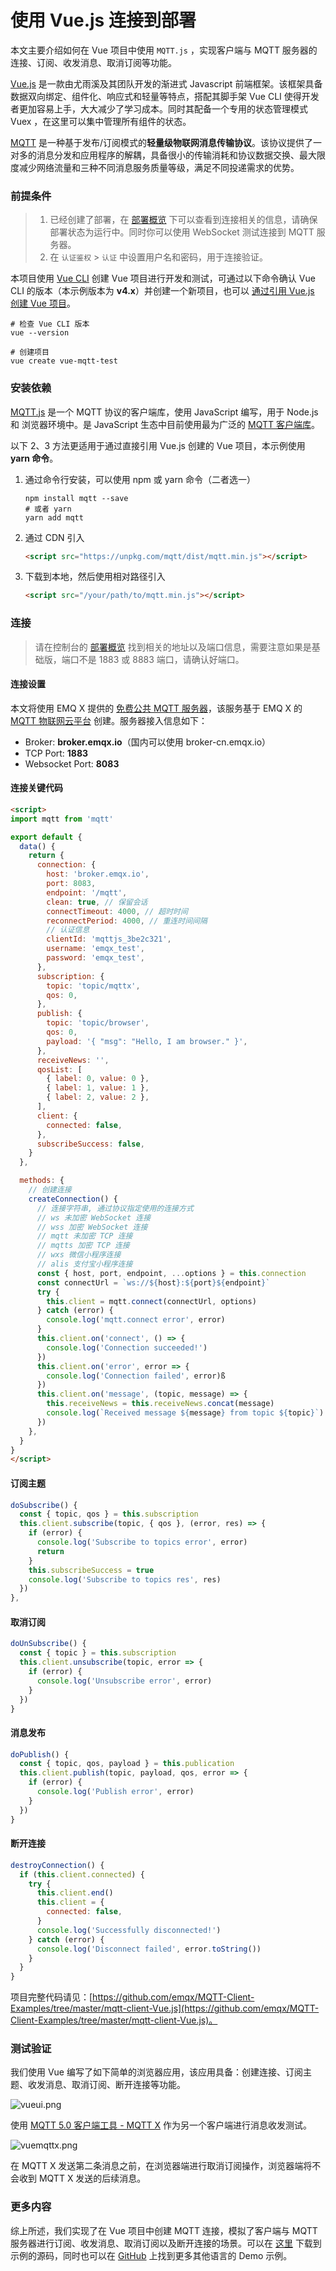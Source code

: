 # 使用 Vue.js 连接到部署

本文主要介绍如何在 Vue 项目中使用 `MQTT.js` ，实现客户端与 MQTT 服务器的连接、订阅、收发消息、取消订阅等功能。

[Vue.js](https://cn.vuejs.org) 是一款由尤雨溪及其团队开发的渐进式 Javascript 前端框架。该框架具备数据双向绑定、组件化、响应式和轻量等特点，搭配其脚手架 Vue CLI 使得开发者更加容易上手，大大减少了学习成本。同时其配备一个专用的状态管理模式 Vuex ，在这里可以集中管理所有组件的状态。

[MQTT](https://www.emqx.com/zh/mqtt) 是一种基于发布/订阅模式的**轻量级物联网消息传输协议**。该协议提供了一对多的消息分发和应用程序的解耦，具备很小的传输消耗和协议数据交换、最大限度减少网络流量和三种不同消息服务质量等级，满足不同投递需求的优势。

### 前提条件

>1. 已经创建了部署，在 [部署概览](../deployments/view_deployment.md) 下可以查看到连接相关的信息，请确保部署状态为运行中。同时你可以使用 WebSocket 测试连接到 MQTT 服务器。
>2. 在 `认证鉴权` > `认证` 中设置用户名和密码，用于连接验证。

本项目使用 [Vue CLI](https://cli.vuejs.org/zh/guide/creating-a-project.html#vue-create) 创建 Vue 项目进行开发和测试，可通过以下命令确认 Vue CLI 的版本（本示例版本为 **v4.x**）并创建一个新项目，也可以 [通过引用 Vue.js 创建 Vue 项目](https://cn.vuejs.org/v2/guide/installation.html)。

```shell
# 检查 Vue CLI 版本
vue --version

# 创建项目
vue create vue-mqtt-test
```

### 安装依赖

[MQTT.js](https://github.com/mqttjs/MQTT.js) 是一个 MQTT 协议的客户端库，使用 JavaScript 编写，用于 Node.js 和 浏览器环境中。是 JavaScript 生态中目前使用最为广泛的 [MQTT 客户端库](https://www.emqx.com/zh/blog/introduction-to-the-commonly-used-mqtt-client-library)。

以下 2、3 方法更适用于通过直接引用 Vue.js 创建的 Vue 项目，本示例使用 **yarn 命令**。

1. 通过命令行安装，可以使用 npm 或 yarn 命令（二者选一）

   ```shell
   npm install mqtt --save
   # 或者 yarn
   yarn add mqtt
   ```

2. 通过 CDN 引入

   ```html
   <script src="https://unpkg.com/mqtt/dist/mqtt.min.js"></script>
   ```

3. 下载到本地，然后使用相对路径引入

   ```html
   <script src="/your/path/to/mqtt.min.js"></script>
   ```

### 连接

>请在控制台的 [部署概览](../deployments/view_deployment.md) 找到相关的地址以及端口信息，需要注意如果是基础版，端口不是 1883 或 8883 端口，请确认好端口。

#### 连接设置

本文将使用 EMQ X 提供的 [免费公共 MQTT 服务器](https://www.emqx.com/zh/mqtt/public-mqtt5-broker)，该服务基于 EMQ X 的 [MQTT 物联网云平台](https://www.emqx.com/zh/cloud) 创建。服务器接入信息如下：

- Broker: **broker.emqx.io**（国内可以使用 broker-cn.emqx.io）
- TCP Port: **1883**
- Websocket Port: **8083**

#### 连接关键代码

```html
<script>
import mqtt from 'mqtt'

export default {
  data() {
    return {
      connection: {
        host: 'broker.emqx.io',
        port: 8083,
        endpoint: '/mqtt',
        clean: true, // 保留会话
        connectTimeout: 4000, // 超时时间
        reconnectPeriod: 4000, // 重连时间间隔
        // 认证信息
        clientId: 'mqttjs_3be2c321',
        username: 'emqx_test',
        password: 'emqx_test',
      },
      subscription: {
        topic: 'topic/mqttx',
        qos: 0,
      },
      publish: {
        topic: 'topic/browser',
        qos: 0,
        payload: '{ "msg": "Hello, I am browser." }',
      },
      receiveNews: '',
      qosList: [
        { label: 0, value: 0 },
        { label: 1, value: 1 },
        { label: 2, value: 2 },
      ],
      client: {
        connected: false,
      },
      subscribeSuccess: false,
    }
  },

  methods: {
    // 创建连接
    createConnection() {
      // 连接字符串, 通过协议指定使用的连接方式
      // ws 未加密 WebSocket 连接
      // wss 加密 WebSocket 连接
      // mqtt 未加密 TCP 连接
      // mqtts 加密 TCP 连接
      // wxs 微信小程序连接
      // alis 支付宝小程序连接
      const { host, port, endpoint, ...options } = this.connection
      const connectUrl = `ws://${host}:${port}${endpoint}`
      try {
        this.client = mqtt.connect(connectUrl, options)
      } catch (error) {
        console.log('mqtt.connect error', error)
      }
      this.client.on('connect', () => {
        console.log('Connection succeeded!')
      })
      this.client.on('error', error => {
        console.log('Connection failed', error)ß
      })
      this.client.on('message', (topic, message) => {
        this.receiveNews = this.receiveNews.concat(message)
        console.log(`Received message ${message} from topic ${topic}`)
      })
    },
  }
}
</script>
```

#### 订阅主题

```js
doSubscribe() {
  const { topic, qos } = this.subscription
  this.client.subscribe(topic, { qos }, (error, res) => {
    if (error) {
      console.log('Subscribe to topics error', error)
      return
    }
    this.subscribeSuccess = true
    console.log('Subscribe to topics res', res)
  })
},
```

#### 取消订阅

```js
doUnSubscribe() {
  const { topic } = this.subscription
  this.client.unsubscribe(topic, error => {
    if (error) {
      console.log('Unsubscribe error', error)
    }
  })
}
```

#### 消息发布

```js
doPublish() {
  const { topic, qos, payload } = this.publication
  this.client.publish(topic, payload, qos, error => {
    if (error) {
      console.log('Publish error', error)
    }
  })
}
```

#### 断开连接

```js
destroyConnection() {
  if (this.client.connected) {
    try {
      this.client.end()
      this.client = {
        connected: false,
      }
      console.log('Successfully disconnected!')
    } catch (error) {
      console.log('Disconnect failed', error.toString())
    }
  }
}
```

项目完整代码请见：[https://github.com/emqx/MQTT-Client-Examples/tree/master/mqtt-client-Vue.js](https://github.com/emqx/MQTT-Client-Examples/tree/master/mqtt-client-Vue.js)。

### 测试验证

我们使用 Vue 编写了如下简单的浏览器应用，该应用具备：创建连接、订阅主题、收发消息、取消订阅、断开连接等功能。

![vueui.png](https://static.emqx.net/images/b6563b0eb66eb51a2a02776889016a18.png)

使用 [MQTT 5.0 客户端工具 - MQTT X](https://mqttx.app/zh)  作为另一个客户端进行消息收发测试。

![vuemqttx.png](https://static.emqx.net/images/2013cbab1bdffcae69b817bfebb4a33f.png)

在 MQTT X 发送第二条消息之前，在浏览器端进行取消订阅操作，浏览器端将不会收到 MQTT X 发送的后续消息。

### 更多内容

综上所述，我们实现了在 Vue 项目中创建 MQTT 连接，模拟了客户端与 MQTT 服务器进行订阅、收发消息、取消订阅以及断开连接的场景。可以在 [这里](https://github.com/emqx/MQTT-Client-Examples/tree/master/mqtt-client-Vue.js) 下载到示例的源码，同时也可以在 [GitHub](https://github.com/emqx/MQTT-Client-Examples) 上找到更多其他语言的 Demo 示例。
